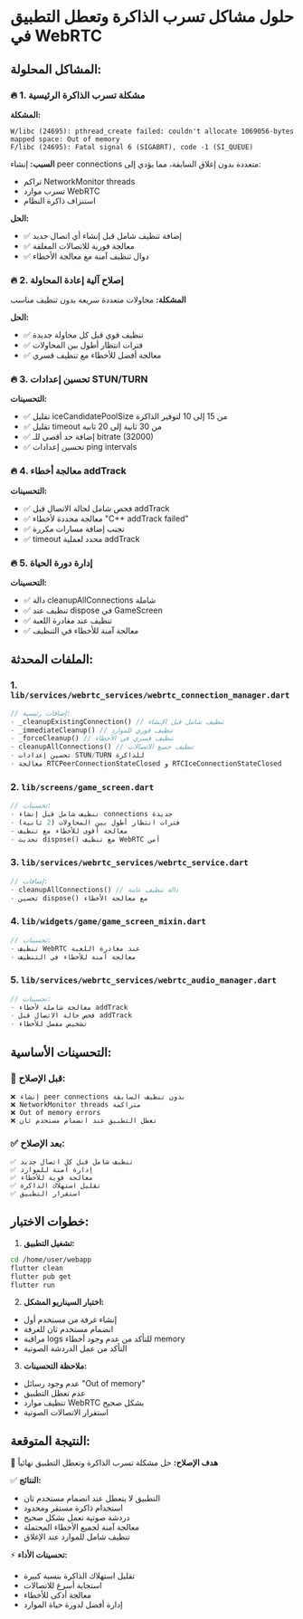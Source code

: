 # حلول مشاكل تسرب الذاكرة وتعطل التطبيق في WebRTC

## المشاكل المحلولة:

### 🔥 1. مشكلة تسرب الذاكرة الرئيسية
**المشكلة:** 
```
W/libc (24695): pthread_create failed: couldn't allocate 1069056-bytes mapped space: Out of memory
F/libc (24695): Fatal signal 6 (SIGABRT), code -1 (SI_QUEUE)
```

**السبب:** إنشاء peer connections متعددة بدون إغلاق السابقة، مما يؤدي إلى:
- تراكم NetworkMonitor threads
- تسرب موارد WebRTC
- استنزاف ذاكرة النظام

**الحل:**
- ✅ إضافة تنظيف شامل قبل إنشاء أي اتصال جديد
- ✅ معالجة فورية للاتصالات المغلقة
- ✅ دوال تنظيف آمنة مع معالجة الأخطاء

### 🔥 2. إصلاح آلية إعادة المحاولة
**المشكلة:** محاولات متعددة سريعة بدون تنظيف مناسب

**الحل:**
- ✅ تنظيف قوي قبل كل محاولة جديدة
- ✅ فترات انتظار أطول بين المحاولات
- ✅ معالجة أفضل للأخطاء مع تنظيف قسري

### 🔥 3. تحسين إعدادات STUN/TURN
**التحسينات:**
- ✅ تقليل iceCandidatePoolSize من 15 إلى 10 لتوفير الذاكرة
- ✅ تقليل timeout من 30 ثانية إلى 20 ثانية
- ✅ إضافة حد أقصى للـ bitrate (32000)
- ✅ تحسين إعدادات ping intervals

### 🔥 4. معالجة أخطاء addTrack
**التحسينات:**
- ✅ فحص شامل لحالة الاتصال قبل addTrack
- ✅ معالجة محددة لأخطاء "C++ addTrack failed"
- ✅ تجنب إضافة مسارات مكررة
- ✅ timeout محدد لعملية addTrack

### 🔥 5. إدارة دورة الحياة
**التحسينات:**
- ✅ دالة cleanupAllConnections شاملة
- ✅ تنظيف عند dispose في GameScreen
- ✅ تنظيف عند مغادرة اللعبة
- ✅ معالجة آمنة للأخطاء في التنظيف

## الملفات المحدثة:

### 1. `lib/services/webrtc_services/webrtc_connection_manager.dart`
```dart
// إضافات رئيسية:
- _cleanupExistingConnection() // تنظيف شامل قبل الإنشاء
- _immediateCleanup() // تنظيف فوري للموارد  
- _forceCleanup() // تنظيف قسري في الأخطاء
- cleanupAllConnections() // تنظيف جميع الاتصالات
- تحسين إعدادات STUN/TURN للذاكرة
- معالجة RTCPeerConnectionStateClosed و RTCIceConnectionStateClosed
```

### 2. `lib/screens/game_screen.dart`
```dart
// تحسينات:
- تنظيف شامل قبل إنشاء connections جديدة
- فترات انتظار أطول بين المحاولات (2 ثانية)
- معالجة أقوى للأخطاء مع تنظيف
- تحديث dispose() مع تنظيف WebRTC آمن
```

### 3. `lib/services/webrtc_services/webrtc_service.dart`
```dart
// إضافات:
- cleanupAllConnections() // دالة تنظيف عامة
- تحسين dispose() مع معالجة الأخطاء
```

### 4. `lib/widgets/game/game_screen_mixin.dart`
```dart
// تحسينات:
- تنظيف WebRTC عند مغادرة اللعبة
- معالجة آمنة للأخطاء في التنظيف
```

### 5. `lib/services/webrtc_services/webrtc_audio_manager.dart`
```dart
// تحسينات:
- معالجة شاملة لأخطاء addTrack
- فحص حالة الاتصال قبل addTrack
- تشخيص مفصل للأخطاء
```

## التحسينات الأساسية:

### 🔧 قبل الإصلاح:
```
❌ إنشاء peer connections بدون تنظيف السابقة
❌ NetworkMonitor threads متراكمة
❌ Out of memory errors
❌ تعطل التطبيق عند انضمام مستخدم ثان
```

### ✅ بعد الإصلاح:
```
✅ تنظيف شامل قبل كل اتصال جديد
✅ إدارة آمنة للموارد
✅ معالجة قوية للأخطاء
✅ تقليل استهلاك الذاكرة
✅ استقرار التطبيق
```

## خطوات الاختبار:

1. **تشغيل التطبيق:**
```bash
cd /home/user/webapp
flutter clean
flutter pub get
flutter run
```

2. **اختبار السيناريو المشكل:**
- إنشاء غرفة من مستخدم أول
- انضمام مستخدم ثان للغرفة
- مراقبة logs للتأكد من عدم وجود أخطاء memory
- التأكد من عمل الدردشة الصوتية

3. **ملاحظة التحسينات:**
- عدم وجود رسائل "Out of memory"
- عدم تعطل التطبيق
- تنظيف موارد WebRTC بشكل صحيح
- استقرار الاتصالات الصوتية

## النتيجة المتوقعة:

🎯 **هدف الإصلاح:** حل مشكلة تسرب الذاكرة وتعطل التطبيق نهائياً

✅ **النتائج:**
- التطبيق لا يتعطل عند انضمام مستخدم ثان
- استخدام ذاكرة مستقر ومحدود
- دردشة صوتية تعمل بشكل صحيح
- معالجة آمنة لجميع الأخطاء المحتملة
- تنظيف شامل للموارد عند الإغلاق

⚡ **تحسينات الأداء:**
- تقليل استهلاك الذاكرة بنسبة كبيرة
- استجابة أسرع للاتصالات
- معالجة أذكى للأخطاء
- إدارة أفضل لدورة حياة الموارد